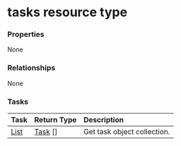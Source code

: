 # tasks resource type



### Properties
None

### Relationships
None


### Tasks

| Task		   | Return Type	|Description|
|:---------------|:--------|:----------|
|[List](../api/task_list.md) | [Task](task.md) [] |Get task object collection. |

<!-- uuid: b612dc57-abf2-4d2a-8e42-cd9d4a73be36
2015-10-14 23:39:42 UTC -->
<!-- {
  "type": "#page.annotation",
  "description": "tasks resource",
  "keywords": "",
  "section": "documentation",
  "tocPath": ""
}-->